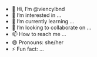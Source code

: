 - 👋 Hi, I’m @viencylbnd
- 👀 I’m interested in ...
- 🌱 I’m currently learning ...
- 💞️ I’m looking to collaborate on ...
- 📫 How to reach me ...
- 😄 Pronouns: she/her
- ⚡ Fun fact: ...

<!---
viencylbnd/viencylbnd is a ✨ special ✨ repository because its `README.md` (this file) appears on your GitHub profile.
You can click the Preview link to take a look at your changes.
--->
